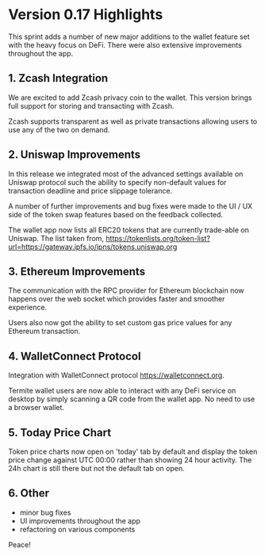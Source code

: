 # Version 0.17 Highlights

This sprint adds a number of new major additions to the wallet feature set with the heavy focus on DeFi. There were also extensive improvements throughout the app.

## 1. Zcash Integration

We are excited to add Zcash privacy coin to the wallet. This version brings full support for storing and transacting with Zcash.

Zcash supports transparent as well as private transactions allowing users to use any of the two on demand.

## 2. Uniswap Improvements

In this release we integrated most of the advanced settings available on Uniswap protocol such the ability to specify non-default values for transaction deadline and price slippage tolerance.

A number of further improvements and bug fixes were made to the UI / UX side of the token swap features based on the feedback collected.

The wallet app now lists all ERC20 tokens that are currently trade-able on Uniswap. The list taken from, https://tokenlists.org/token-list?url=https://gateway.ipfs.io/ipns/tokens.uniswap.org

## 3. Ethereum Improvements

The communication with the RPC provider for Ethereum blockchain now happens over the web socket which provides faster and smoother experience.

Users also now got the ability to set custom gas price values for any Ethereum transaction.

## 4. WalletConnect Protocol

Integration with WalletConnect protocol https://walletconnect.org.

Termite wallet users are now able to interact with any DeFi service on desktop by simply scanning a QR code from the wallet app. No need to use a browser wallet.

## 5. Today Price Chart

Token price charts now open on 'today' tab by default and display the token price change against UTC 00:00 rather than showing 24 hour activity. The 24h chart is still there but not the default tab on open.

## 6. Other

- minor bug fixes
- UI improvements throughout the app
- refactoring on various components

Peace!

